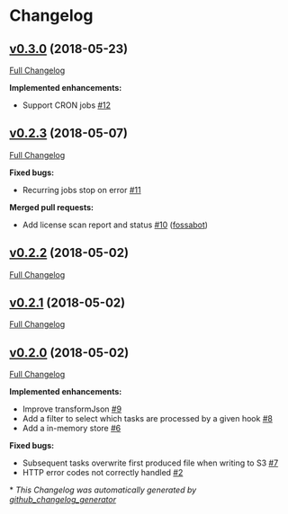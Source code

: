 # Changelog

## [v0.3.0](https://github.com/kalisio/krawler/tree/v0.3.0) (2018-05-23)

[Full Changelog](https://github.com/kalisio/krawler/compare/v0.2.3...v0.3.0)

**Implemented enhancements:**

- Support CRON jobs [\#12](https://github.com/kalisio/krawler/issues/12)

## [v0.2.3](https://github.com/kalisio/krawler/tree/v0.2.3) (2018-05-07)

[Full Changelog](https://github.com/kalisio/krawler/compare/v0.2.2...v0.2.3)

**Fixed bugs:**

- Recurring jobs stop on error [\#11](https://github.com/kalisio/krawler/issues/11)

**Merged pull requests:**

- Add license scan report and status [\#10](https://github.com/kalisio/krawler/pull/10) ([fossabot](https://github.com/fossabot))

## [v0.2.2](https://github.com/kalisio/krawler/tree/v0.2.2) (2018-05-02)

[Full Changelog](https://github.com/kalisio/krawler/compare/v0.2.1...v0.2.2)

## [v0.2.1](https://github.com/kalisio/krawler/tree/v0.2.1) (2018-05-02)

[Full Changelog](https://github.com/kalisio/krawler/compare/v0.2.0...v0.2.1)

## [v0.2.0](https://github.com/kalisio/krawler/tree/v0.2.0) (2018-05-02)

[Full Changelog](https://github.com/kalisio/krawler/compare/285f442ab28459a214e8095bec199d7ace8f1119...v0.2.0)

**Implemented enhancements:**

- Improve transformJson [\#9](https://github.com/kalisio/krawler/issues/9)
- Add a filter to select which tasks are processed by a given hook [\#8](https://github.com/kalisio/krawler/issues/8)
- Add a in-memory store [\#6](https://github.com/kalisio/krawler/issues/6)

**Fixed bugs:**

- Subsequent tasks overwrite first produced file when writing to S3 [\#7](https://github.com/kalisio/krawler/issues/7)
- HTTP error codes not correctly handled [\#2](https://github.com/kalisio/krawler/issues/2)



\* *This Changelog was automatically generated by [github_changelog_generator](https://github.com/skywinder/Github-Changelog-Generator)*